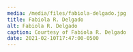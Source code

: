 ```yaml
---
media: /media/files/fabiola-delgado.jpg
title: Fabiola R. Delgado
alt: Fabiola R. Delgado
caption: Courtesy of Fabiola R. Delgado
date: 2021-02-10T17:47:00-0500
---
```

